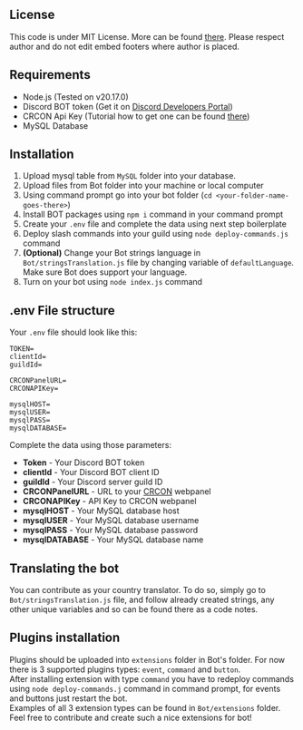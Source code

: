 ## License
This code is under MIT License. More can be found [there](https://opensource.org/license/mit). Please respect author and do not edit embed footers where author is placed.

## Requirements
- Node.js (Tested on v20.17.0)
- Discord BOT token (Get it on [Discord Developers Portal](https://discord.com/developers/applications))
- CRCON Api Key (Tutorial how to get one can be found [there](https://github.com/MarechJ/hll_rcon_tool/wiki/Developer-Guides-%E2%80%90-CRCON-API))
- MySQL Database

## Installation
1. Upload mysql table from `MySQL` folder into your database.
2. Upload files from Bot folder into your machine or local computer
3. Using command prompt go into your bot folder (`cd <your-folder-name-goes-there>`)
4. Install BOT packages using `npm i` command in your command prompt
5. Create your `.env` file and complete the data using next step boilerplate
6. Deploy slash commands into your guild using `node deploy-commands.js` command
7. **(Optional)** Change your Bot strings language in `Bot/stringsTranslation.js` file by changing variable of `defaultLanguage`. Make sure Bot does support your language.
8. Turn on your bot using `node index.js` command

## .env File structure
Your `.env` file should look like this:
```
TOKEN=
clientId=
guildId=

CRCONPanelURL=
CRCONAPIKey=

mysqlHOST=
mysqlUSER=
mysqlPASS=
mysqlDATABASE=
```

Complete the data using those parameters:
- **Token** - Your Discord BOT token
- **clientId** - Your Discord BOT client ID
- **guildId** - Your Discord server guild ID
- **CRCONPanelURL** - URL to your [CRCON](https://github.com/MarechJ/hll_rcon_tool) webpanel
- **CRCONAPIKey** - API Key to CRCON webpanel
- **mysqlHOST** - Your MySQL database host
- **mysqlUSER** - Your MySQL database username
- **mysqlPASS** - Your MySQL database password
- **mysqlDATABASE** - Your MySQL database name

## Translating the bot
You can contribute as your country translator. To do so, simply go to `Bot/stringsTranslation.js` file, and follow already created strings, any other unique variables and so can be found there as a code notes.

## Plugins installation
Plugins should be uploaded into `extensions` folder in Bot's folder. For now there is 3 supported plugins types: `event`, `command` and `button`.<br />
After installing extension with type `command` you have to redeploy commands using `node deploy-commands.j` command in command prompt, for events and buttons just restart the bot.<br />
Examples of all 3 extension types can be found in `Bot/extensions` folder. Feel free to contribute and create such a nice extensions for bot!
